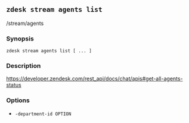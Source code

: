 ## `zdesk stream agents list`

/stream/agents

### Synopsis

    zdesk stream agents list [ ... ]

### Description

https://developer.zendesk.com/rest_api/docs/chat/apis#get-all-agents-status

### Options

* `-department-id OPTION`

